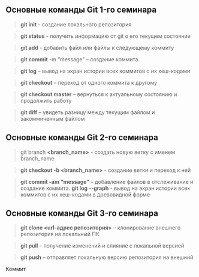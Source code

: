 ## Основные команды Git 1-го семинара

> **git init** - создание локального репозитория

> **git status** - получить информацию от git о его текущем состоянии

> **git add** - добавить файл или файлы к следующему коммиту

> **git commit** -m “message” – создание коммита.

> **git log** – вывод на экран истории всех коммитов с их хеш-кодами

> **git checkout** – переход от одного коммита к другому

> **git checkout master** – вернуться к актуальному состоянию и продолжить работу

> **git diff** – увидеть разницу между текущим файлом и закоммиченным файлом


## Основные команды Git 2-го семинара

> git branch **<branch_name>** - создать новую ветку с именем branch_name

> **git checkout  -b <branch_name>** - создание ветки и переход к ней

> **git commit -am “message”** – добавление файлов в отслеживание и       создание коммита.
> **git log --graph** - вывод на экран истории всех коммитов с их хеш-кодами в древовидной форме

## Основные команды Git 3-го семинара

> **git clone <url-адрес репозитория>** – клонирование внешнего репозитория на  локальный ПК

> **git pull** – получение изменений и слияние с локальной версией

> **git push** – отправляет локальную версию репозитория на внешний

Коммит